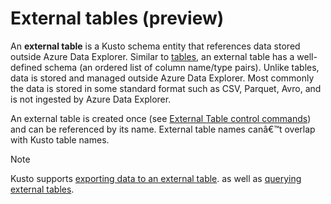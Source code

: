 # External tables (preview)

An **external table** is a Kusto schema entity that references data stored outside Azure Data Explorer.
Similar to [tables](tables.md), an external table has a well-defined schema (an ordered list of column name/type pairs). Unlike tables, data is stored and managed outside Azure Data Explorer. Most commonly the data is stored in some standard format such as CSV, Parquet, Avro, and is not ingested by Azure Data Explorer.

An external table is created once (see [External Table control commands](../../management/externaltables.md))
and can be referenced by its name. External table names canâ€™t overlap with Kusto table names.

> [!NOTE]
> Kusto supports [exporting data to an external table](../../management/data-export/export-data-to-an-external-table.md).
> as well as [querying external tables](https://docs.microsoft.com/azure/data-explorer/data-lake-query-data).
